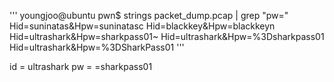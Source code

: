 '''
youngjoo@ubuntu pwn$ strings packet_dump.pcap | grep "pw="
Hid=suninatas&Hpw=suninatasc
Hid=blackkey&Hpw=blackkeyn
Hid=ultrashark&Hpw=sharkpass01~
Hid=ultrashark&Hpw=%3Dsharkpass01
Hid=ultrashark&Hpw=%3DSharkPass01
'''

id = ultrashark
pw = =sharkpass01
